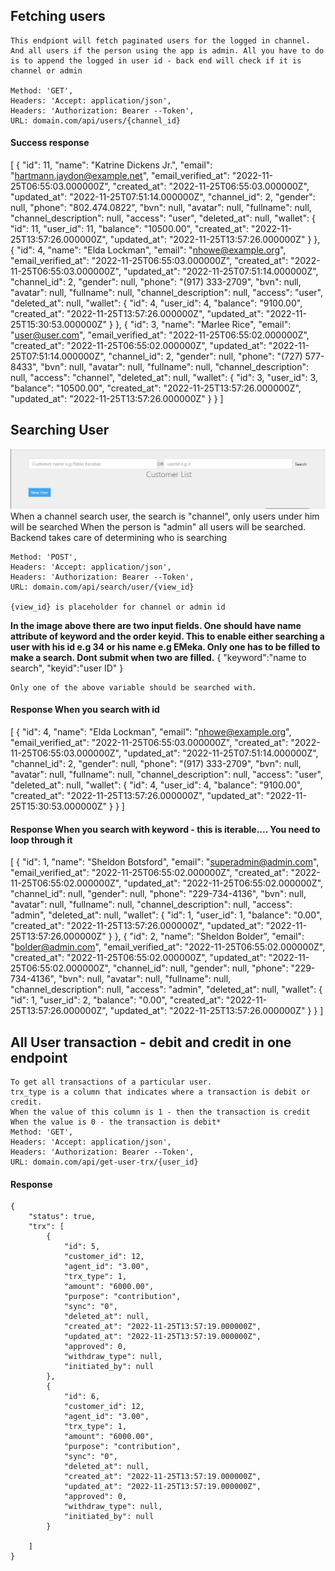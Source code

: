 ## Fetching users 
    This endpiont will fetch paginated users for the logged in channel. And all users if the person using the app is admin. All you have to do is to append the logged in user id - back end will check if it is channel or admin

    Method: 'GET',
    Headers: 'Accept: application/json',
    Headers: 'Authorization: Bearer --Token',
    URL: domain.com/api/users/{channel_id}

#### Success response 
   [
    {
        "id": 11,
        "name": "Katrine Dickens Jr.",
        "email": "hartmann.jaydon@example.net",
        "email_verified_at": "2022-11-25T06:55:03.000000Z",
        "created_at": "2022-11-25T06:55:03.000000Z",
        "updated_at": "2022-11-25T07:51:14.000000Z",
        "channel_id": 2,
        "gender": null,
        "phone": "802.474.0822",
        "bvn": null,
        "avatar": null,
        "fullname": null,
        "channel_description": null,
        "access": "user",
        "deleted_at": null,
        "wallet": {
            "id": 11,
            "user_id": 11,
            "balance": "10500.00",
            "created_at": "2022-11-25T13:57:26.000000Z",
            "updated_at": "2022-11-25T13:57:26.000000Z"
        }
    },
    {
        "id": 4,
        "name": "Elda Lockman",
        "email": "nhowe@example.org",
        "email_verified_at": "2022-11-25T06:55:03.000000Z",
        "created_at": "2022-11-25T06:55:03.000000Z",
        "updated_at": "2022-11-25T07:51:14.000000Z",
        "channel_id": 2,
        "gender": null,
        "phone": "(917) 333-2709",
        "bvn": null,
        "avatar": null,
        "fullname": null,
        "channel_description": null,
        "access": "user",
        "deleted_at": null,
        "wallet": {
            "id": 4,
            "user_id": 4,
            "balance": "9100.00",
            "created_at": "2022-11-25T13:57:26.000000Z",
            "updated_at": "2022-11-25T15:30:53.000000Z"
        }
    },
    {
        "id": 3,
        "name": "Marlee Rice",
        "email": "user@user.com",
        "email_verified_at": "2022-11-25T06:55:02.000000Z",
        "created_at": "2022-11-25T06:55:02.000000Z",
        "updated_at": "2022-11-25T07:51:14.000000Z",
        "channel_id": 2,
        "gender": null,
        "phone": "(727) 577-8433",
        "bvn": null,
        "avatar": null,
        "fullname": null,
        "channel_description": null,
        "access": "channel",
        "deleted_at": null,
        "wallet": {
            "id": 3,
            "user_id": 3,
            "balance": "10500.00",
            "created_at": "2022-11-25T13:57:26.000000Z",
            "updated_at": "2022-11-25T13:57:26.000000Z"
        }
    }
]


## Searching User
<img src="docasset\search.jpg"/>
    When a channel search user, the search is "channel", only users under him will be searched
    When the person is "admin" all users will be searched. Backend takes care of determining who is searching

    Method: 'POST',
    Headers: 'Accept: application/json',
    Headers: 'Authorization: Bearer --Token',
    URL: domain.com/api/search/user/{view_id}

    {view_id} is placeholder for channel or admin id
**In the image above there are two input fields. One should have name attribute of keyword and the order keyid. This to enable either searching a user with his id e.g 34 or his name e.g EMeka. Only one has to be filled to make a search. Dont submit when two are filled.**
    {
        "keyword":"name to search", 
        "keyid":"user ID"
    }   

    Only one of the above variable should be searched with.


#### Response When you search with id 
[
    {
        "id": 4,
        "name": "Elda Lockman",
        "email": "nhowe@example.org",
        "email_verified_at": "2022-11-25T06:55:03.000000Z",
        "created_at": "2022-11-25T06:55:03.000000Z",
        "updated_at": "2022-11-25T07:51:14.000000Z",
        "channel_id": 2,
        "gender": null,
        "phone": "(917) 333-2709",
        "bvn": null,
        "avatar": null,
        "fullname": null,
        "channel_description": null,
        "access": "user",
        "deleted_at": null,
        "wallet": {
            "id": 4,
            "user_id": 4,
            "balance": "9100.00",
            "created_at": "2022-11-25T13:57:26.000000Z",
            "updated_at": "2022-11-25T15:30:53.000000Z"
        }
    }
]
#### Response When you search with keyword - this is iterable.... You need to loop through it

[
        {
            "id": 1,
            "name": "Sheldon Botsford",
            "email": "superadmin@admin.com",
            "email_verified_at": "2022-11-25T06:55:02.000000Z",
            "created_at": "2022-11-25T06:55:02.000000Z",
            "updated_at": "2022-11-25T06:55:02.000000Z",
            "channel_id": null,
            "gender": null,
            "phone": "229-734-4136",
            "bvn": null,
            "avatar": null,
            "fullname": null,
            "channel_description": null,
            "access": "admin",
            "deleted_at": null,
            "wallet": {
                "id": 1,
                "user_id": 1,
                "balance": "0.00",
                "created_at": "2022-11-25T13:57:26.000000Z",
                "updated_at": "2022-11-25T13:57:26.000000Z"
            }
        },
        {
            "id": 2,
            "name": "Sheldon Bolder",
            "email": "bolder@admin.com",
            "email_verified_at": "2022-11-25T06:55:02.000000Z",
            "created_at": "2022-11-25T06:55:02.000000Z",
            "updated_at": "2022-11-25T06:55:02.000000Z",
            "channel_id": null,
            "gender": null,
            "phone": "229-734-4136",
            "bvn": null,
            "avatar": null,
            "fullname": null,
            "channel_description": null,
            "access": "admin",
            "deleted_at": null,
            "wallet": {
                "id": 1,
                "user_id": 2,
                "balance": "0.00",
                "created_at": "2022-11-25T13:57:26.000000Z",
                "updated_at": "2022-11-25T13:57:26.000000Z"
            }
        }
]


##  All User transaction - debit and credit in one endpoint
    To get all transactions of a particular user.
    trx_type is a column that indicates where a transaction is debit or credit.
    When the value of this column is 1 - then the transaction is credit
    When the value is 0 - the transaction is debit*
    Method: 'GET',
    Headers: 'Accept: application/json',
    Headers: 'Authorization: Bearer --Token',
    URL: domain.com/api/get-user-trx/{user_id}

#### Response

    {
        "status": true,
        "trx": [
            {
                "id": 5,
                "customer_id": 12,
                "agent_id": "3.00",
                "trx_type": 1,
                "amount": "6000.00",
                "purpose": "contribution",
                "sync": "0",
                "deleted_at": null,
                "created_at": "2022-11-25T13:57:19.000000Z",
                "updated_at": "2022-11-25T13:57:19.000000Z",
                "approved": 0,
                "withdraw_type": null,
                "initiated_by": null
            },
            {
                "id": 6,
                "customer_id": 12,
                "agent_id": "3.00",
                "trx_type": 1,
                "amount": "6000.00",
                "purpose": "contribution",
                "sync": "0",
                "deleted_at": null,
                "created_at": "2022-11-25T13:57:19.000000Z",
                "updated_at": "2022-11-25T13:57:19.000000Z",
                "approved": 0,
                "withdraw_type": null,
                "initiated_by": null
            }
            
        ]
    }


